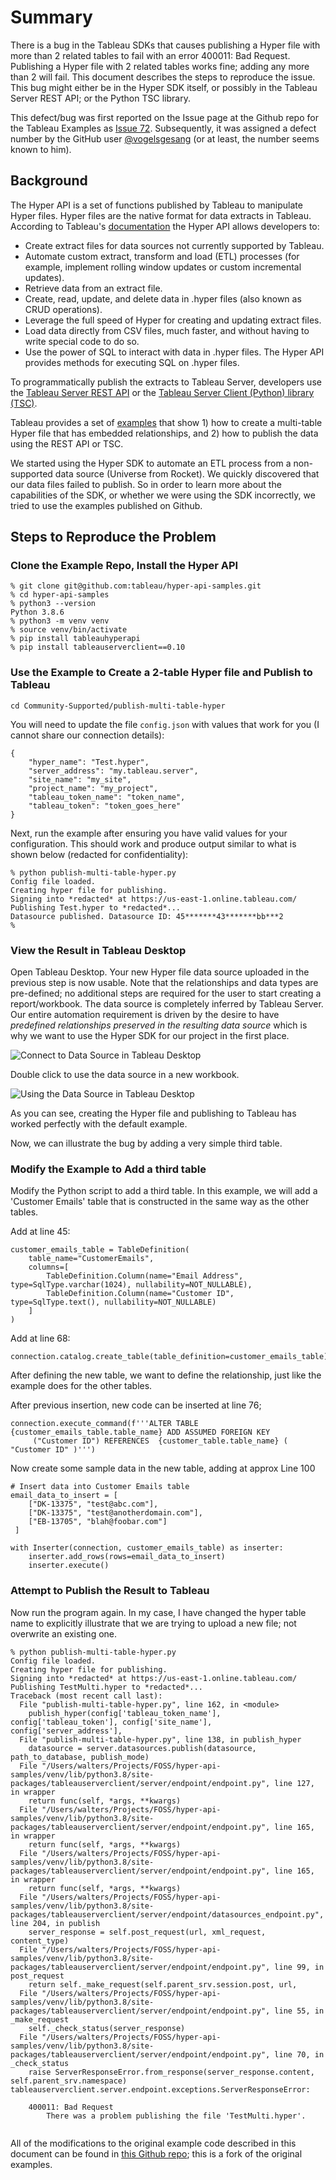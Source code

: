 # Summary
There is a bug in the Tableau SDKs that causes publishing a Hyper file with more than 2 related tables to fail with an error 400011: Bad Request.  Publishing a Hyper file with 2 related tables works fine; adding any more than 2 will fail.  This document describes the steps to reproduce the issue.  This bug might either be in the Hyper SDK itself, or possibly in the Tableau Server REST API; or the Python TSC library.

This defect/bug was first reported on the Issue page at the Github repo for the Tableau Examples as [Issue 72][1].  Subsequently, it was assigned a defect number by the GitHub user [@vogelsgesang][2] (or at least, the number seems known to him).

## Background
The Hyper API is a set of functions published by Tableau to manipulate Hyper files.  Hyper files are the native format for data extracts in Tableau.  According to Tableau's [documentation][3] the Hyper API allows developers to:

* Create extract files for data sources not currently supported by Tableau.
* Automate custom extract, transform and load (ETL) processes (for example, implement rolling window updates or custom incremental updates).
* Retrieve data from an extract file.
* Create, read, update, and delete data in .hyper files (also known as CRUD operations).
* Leverage the full speed of Hyper for creating and updating extract files.
* Load data directly from CSV files, much faster, and without having to write special code to do so.
* Use the power of SQL to interact with data in .hyper files. The Hyper API provides methods for executing SQL on .hyper files.

To programmatically publish the extracts to Tableau Server, developers use the [Tableau Server REST API][4] or the [Tableau Server Client (Python) library (TSC)][5].

Tableau provides a set of [examples][6] that show 1) how to create a multi-table Hyper file that has embedded relationships, and 2) how to publish the data using the REST API or TSC.

We started using the Hyper SDK to automate an ETL process from a non-supported data source (Universe from Rocket).  We quickly discovered that our data files failed to publish.  So in order to learn more about the capabilities of the SDK, or whether we were using the SDK incorrectly, we tried to use the examples published on Github.

## Steps to Reproduce the Problem

### Clone the Example Repo, Install the Hyper API

```
% git clone git@github.com:tableau/hyper-api-samples.git
% cd hyper-api-samples
% python3 --version
Python 3.8.6
% python3 -m venv venv
% source venv/bin/activate
% pip install tableauhyperapi
% pip install tableauserverclient==0.10
```

### Use the Example to Create a 2-table Hyper file and Publish to Tableau

```
cd Community-Supported/publish-multi-table-hyper

```
You will need to update the file `config.json` with values that work for you (I cannot share our connection details):

```
{
    "hyper_name": "Test.hyper",
    "server_address": "my.tableau.server",
    "site_name": "my_site",
    "project_name": "my_project",
    "tableau_token_name": "token_name",
    "tableau_token": "token_goes_here"
}
```
Next, run the example after ensuring you have valid values for your configuration.  This should work and produce output similar to what is shown below (redacted for confidentiality):

```
% python publish-multi-table-hyper.py
Config file loaded.
Creating hyper file for publishing.
Signing into *redacted* at https://us-east-1.online.tableau.com/
Publishing Test.hyper to *redacted*...
Datasource published. Datasource ID: 45*******43*******bb***2
% 
```

### View the Result in Tableau Desktop

Open Tableau Desktop.  Your new Hyper file data source uploaded in the previous step is now usable.  Note that the relationships and data types are pre-defined; no additional steps are required for the user to start creating a report/workbook.  The data source is completely inferred by Tableau Server.  Our entire automation requirement is driven by the desire to have *predefined relationships preserved in the resulting data source* which is why we want to use the Hyper SDK for our project in the first place.

![Connect to Data Source in Tableau Desktop][7]

Double click to use the data source in a new workbook.

![Using the Data Source in Tableau Desktop][8]

As you can see, creating the Hyper file and publishing to Tableau has worked perfectly with the default example.

Now, we can illustrate the bug by adding a very simple third table.

### Modify the Example to Add a third table

Modify the Python script to add a third table.  In this example, we will add a 'Customer Emails' table that is constructed in the same way as the other tables.

Add at line 45:

```
customer_emails_table = TableDefinition(
    table_name="CustomerEmails",
    columns=[
        TableDefinition.Column(name="Email Address", type=SqlType.varchar(1024), nullability=NOT_NULLABLE),
        TableDefinition.Column(name="Customer ID", type=SqlType.text(), nullability=NOT_NULLABLE)
    ]
)

```
Add at line 68:

```
connection.catalog.create_table(table_definition=customer_emails_table)
```

After defining the new table, we want to define the relationship, just like the example does for the other tables.

After previous insertion, new code can be inserted at line 76;

```
connection.execute_command(f'''ALTER TABLE {customer_emails_table.table_name} ADD ASSUMED FOREIGN KEY 
     ("Customer ID") REFERENCES  {customer_table.table_name} ( "Customer ID" )''')
```

Now create some sample data in the new table, adding at approx Line 100

```
# Insert data into Customer Emails table
email_data_to_insert = [
    ["DK-13375", "test@abc.com"],
    ["DK-13375", "test@anotherdomain.com"],
    ["EB-13705", "blah@foobar.com"]
 ]

with Inserter(connection, customer_emails_table) as inserter:
    inserter.add_rows(rows=email_data_to_insert)
    inserter.execute()
```

### Attempt to Publish the Result to Tableau

Now run the program again.  In my case, I have changed the hyper table name to explicitly illustrate that we are trying to upload a new file; not overwrite an existing one.

```
% python publish-multi-table-hyper.py
Config file loaded.
Creating hyper file for publishing.
Signing into *redacted* at https://us-east-1.online.tableau.com/
Publishing TestMulti.hyper to *redacted*...
Traceback (most recent call last):
  File "publish-multi-table-hyper.py", line 162, in <module>
    publish_hyper(config['tableau_token_name'], config['tableau_token'], config['site_name'], config['server_address'],
  File "publish-multi-table-hyper.py", line 138, in publish_hyper
    datasource = server.datasources.publish(datasource, path_to_database, publish_mode)
  File "/Users/walters/Projects/FOSS/hyper-api-samples/venv/lib/python3.8/site-packages/tableauserverclient/server/endpoint/endpoint.py", line 127, in wrapper
    return func(self, *args, **kwargs)
  File "/Users/walters/Projects/FOSS/hyper-api-samples/venv/lib/python3.8/site-packages/tableauserverclient/server/endpoint/endpoint.py", line 165, in wrapper
    return func(self, *args, **kwargs)
  File "/Users/walters/Projects/FOSS/hyper-api-samples/venv/lib/python3.8/site-packages/tableauserverclient/server/endpoint/endpoint.py", line 165, in wrapper
    return func(self, *args, **kwargs)
  File "/Users/walters/Projects/FOSS/hyper-api-samples/venv/lib/python3.8/site-packages/tableauserverclient/server/endpoint/datasources_endpoint.py", line 204, in publish
    server_response = self.post_request(url, xml_request, content_type)
  File "/Users/walters/Projects/FOSS/hyper-api-samples/venv/lib/python3.8/site-packages/tableauserverclient/server/endpoint/endpoint.py", line 99, in post_request
    return self._make_request(self.parent_srv.session.post, url,
  File "/Users/walters/Projects/FOSS/hyper-api-samples/venv/lib/python3.8/site-packages/tableauserverclient/server/endpoint/endpoint.py", line 55, in _make_request
    self._check_status(server_response)
  File "/Users/walters/Projects/FOSS/hyper-api-samples/venv/lib/python3.8/site-packages/tableauserverclient/server/endpoint/endpoint.py", line 70, in _check_status
    raise ServerResponseError.from_response(server_response.content, self.parent_srv.namespace)
tableauserverclient.server.endpoint.exceptions.ServerResponseError: 

	400011: Bad Request
		There was a problem publishing the file 'TestMulti.hyper'.
 
```

All of the modifications to the original example code described in this document can be found in [this Github repo][9]; this is a fork of the original examples.


  [1]: https://github.com/tableau/hyper-api-samples/issues/72
  [2]: https://github.com/vogelsgesang
  [3]: https://help.tableau.com/current/api/hyper_api/en-us/index.html
  [4]: https://help.tableau.com/current/api/rest_api/en-us/REST/rest_api.htm
  [5]: https://tableau.github.io/server-client-python/#
  [6]: https://github.com/tableau/hyper-api-samples
  [7]: https://github.com/chwalters/hyper-api-samples/blob/main/docs/issues/Defect1442219/TDI_00.png?raw=true
  [8]: https://github.com/chwalters/hyper-api-samples/blob/main/docs/issues/Defect1442219/TDI_01.png?raw=true
  [9]: https://github.com/chwalters/hyper-api-samples
